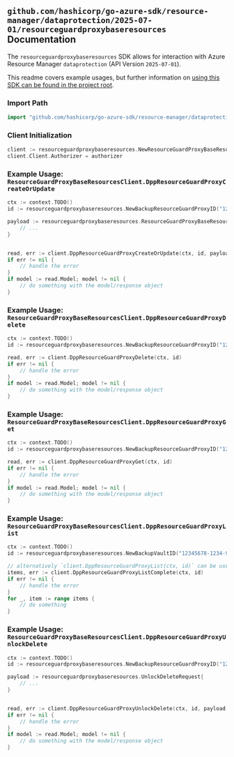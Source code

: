 
## `github.com/hashicorp/go-azure-sdk/resource-manager/dataprotection/2025-07-01/resourceguardproxybaseresources` Documentation

The `resourceguardproxybaseresources` SDK allows for interaction with Azure Resource Manager `dataprotection` (API Version `2025-07-01`).

This readme covers example usages, but further information on [using this SDK can be found in the project root](https://github.com/hashicorp/go-azure-sdk/tree/main/docs).

### Import Path

```go
import "github.com/hashicorp/go-azure-sdk/resource-manager/dataprotection/2025-07-01/resourceguardproxybaseresources"
```


### Client Initialization

```go
client := resourceguardproxybaseresources.NewResourceGuardProxyBaseResourcesClientWithBaseURI("https://management.azure.com")
client.Client.Authorizer = authorizer
```


### Example Usage: `ResourceGuardProxyBaseResourcesClient.DppResourceGuardProxyCreateOrUpdate`

```go
ctx := context.TODO()
id := resourceguardproxybaseresources.NewBackupResourceGuardProxyID("12345678-1234-9876-4563-123456789012", "example-resource-group", "backupVaultName", "backupResourceGuardProxyName")

payload := resourceguardproxybaseresources.ResourceGuardProxyBaseResource{
	// ...
}


read, err := client.DppResourceGuardProxyCreateOrUpdate(ctx, id, payload)
if err != nil {
	// handle the error
}
if model := read.Model; model != nil {
	// do something with the model/response object
}
```


### Example Usage: `ResourceGuardProxyBaseResourcesClient.DppResourceGuardProxyDelete`

```go
ctx := context.TODO()
id := resourceguardproxybaseresources.NewBackupResourceGuardProxyID("12345678-1234-9876-4563-123456789012", "example-resource-group", "backupVaultName", "backupResourceGuardProxyName")

read, err := client.DppResourceGuardProxyDelete(ctx, id)
if err != nil {
	// handle the error
}
if model := read.Model; model != nil {
	// do something with the model/response object
}
```


### Example Usage: `ResourceGuardProxyBaseResourcesClient.DppResourceGuardProxyGet`

```go
ctx := context.TODO()
id := resourceguardproxybaseresources.NewBackupResourceGuardProxyID("12345678-1234-9876-4563-123456789012", "example-resource-group", "backupVaultName", "backupResourceGuardProxyName")

read, err := client.DppResourceGuardProxyGet(ctx, id)
if err != nil {
	// handle the error
}
if model := read.Model; model != nil {
	// do something with the model/response object
}
```


### Example Usage: `ResourceGuardProxyBaseResourcesClient.DppResourceGuardProxyList`

```go
ctx := context.TODO()
id := resourceguardproxybaseresources.NewBackupVaultID("12345678-1234-9876-4563-123456789012", "example-resource-group", "backupVaultName")

// alternatively `client.DppResourceGuardProxyList(ctx, id)` can be used to do batched pagination
items, err := client.DppResourceGuardProxyListComplete(ctx, id)
if err != nil {
	// handle the error
}
for _, item := range items {
	// do something
}
```


### Example Usage: `ResourceGuardProxyBaseResourcesClient.DppResourceGuardProxyUnlockDelete`

```go
ctx := context.TODO()
id := resourceguardproxybaseresources.NewBackupResourceGuardProxyID("12345678-1234-9876-4563-123456789012", "example-resource-group", "backupVaultName", "backupResourceGuardProxyName")

payload := resourceguardproxybaseresources.UnlockDeleteRequest{
	// ...
}


read, err := client.DppResourceGuardProxyUnlockDelete(ctx, id, payload, resourceguardproxybaseresources.DefaultDppResourceGuardProxyUnlockDeleteOperationOptions())
if err != nil {
	// handle the error
}
if model := read.Model; model != nil {
	// do something with the model/response object
}
```
